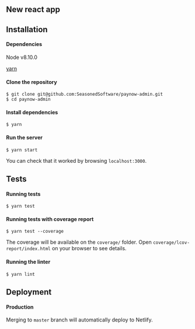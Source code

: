 ## New react app

<Add badges>

## Installation

#### Dependencies

Node v8.10.0

[yarn](https://yarnpkg.com/pt-BR/)

#### Clone the repository
```
$ git clone git@github.com:SeasonedSoftware/paynow-admin.git
$ cd paynow-admin
```

#### Install dependencies
```
$ yarn
```

#### Run the server
```
$ yarn start
```

You can check that it worked by browsing `localhost:3000`.

## Tests

#### Running tests
```
$ yarn test
```

#### Running tests with coverage report
```
$ yarn test --coverage
```

The coverage will be available on the `coverage/` folder. Open `coverage/lcov-report/index.html` on your browser to see details.


#### Running the linter
```
$ yarn lint
```

## Deployment

#### Production

Merging to `master` branch will  automatically deploy to Netlify.
